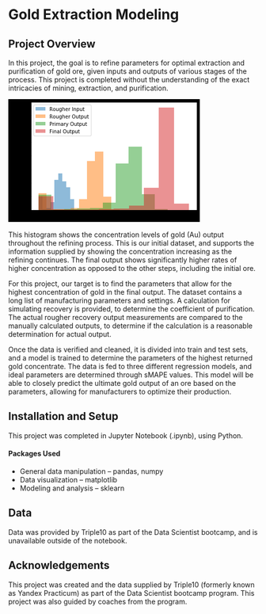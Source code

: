 # Gold Extraction Modeling

## Project Overview

In this project, the goal is to refine parameters for optimal extraction and purification of gold ore, given inputs and outputs of various stages of the process. This project is completed without the understanding of the exact intricacies of mining, extraction, and purification.

![1742519967762](image/README/1742519967762.png "Gold Extraction Concentrate by Manufacturing Phase")

This histogram shows the concentration levels of gold (Au) output throughout the refining process. This is our initial dataset, and supports the information supplied by showing the concentration increasing as the refining continues. The final output shows significantly higher rates of higher concentration as opposed to the other steps, including the initial ore.

For this project, our target is to find the parameters that allow for the highest concentration of gold in the final output. The dataset contains a long list of manufacturing parameters and settings. A calculation for simulating recovery is provided, to determine the coefficient of purification. The actual rougher recovery output measurements are compared to the manually calculated outputs, to determine if the calculation is a reasonable determination for actual output.

Once the data is verified and cleaned, it is divided into train and test sets, and a model is trained to determine the parameters of the highest returned gold concentrate. The data is fed to three different regression models, and ideal parameters are determined through sMAPE values. This model will be able to closely predict the ultimate gold output of an ore based on the parameters, allowing for manufacturers to optimize their production.

## Installation and Setup

This project was completed in Jupyter Notebook (.ipynb), using Python.

#### Packages Used

- General data manipulation – pandas, numpy
- Data visualization – matplotlib
- Modeling and analysis – sklearn

## Data

Data was provided by Triple10 as part of the Data Scientist bootcamp, and is unavailable outside of the notebook.

## Acknowledgements

This project was created and the data supplied by Triple10 (formerly known as Yandex Practicum) as part of the Data Scientist bootcamp program. This project was also guided by coaches from the program.
